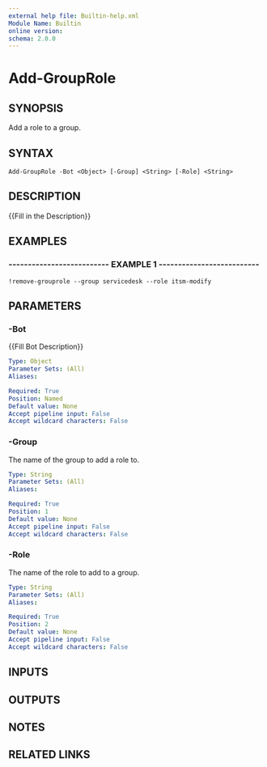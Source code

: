 ```yaml
---
external help file: Builtin-help.xml
Module Name: Builtin
online version: 
schema: 2.0.0
---
```


# Add-GroupRole

## SYNOPSIS
Add a role to a group.

## SYNTAX

```
Add-GroupRole -Bot <Object> [-Group] <String> [-Role] <String>
```

## DESCRIPTION
{{Fill in the Description}}

## EXAMPLES

### -------------------------- EXAMPLE 1 --------------------------
```
!remove-grouprole --group servicedesk --role itsm-modify
```

## PARAMETERS

### -Bot
{{Fill Bot Description}}

```yaml
Type: Object
Parameter Sets: (All)
Aliases: 

Required: True
Position: Named
Default value: None
Accept pipeline input: False
Accept wildcard characters: False
```

### -Group
The name of the group to add a role to.

```yaml
Type: String
Parameter Sets: (All)
Aliases: 

Required: True
Position: 1
Default value: None
Accept pipeline input: False
Accept wildcard characters: False
```

### -Role
The name of the role to add to a group.

```yaml
Type: String
Parameter Sets: (All)
Aliases: 

Required: True
Position: 2
Default value: None
Accept pipeline input: False
Accept wildcard characters: False
```

## INPUTS

## OUTPUTS

## NOTES

## RELATED LINKS

